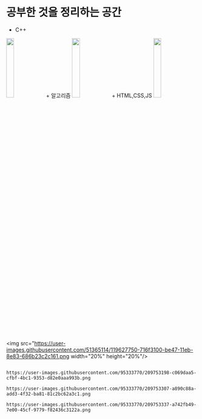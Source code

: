# 공부한 것을 정리하는 공간


+ C++
<img src="https://user-images.githubusercontent.com/95333770/209753198-c069daa5-cfbf-4bc1-9353-d82e0aaa993b.png"  width="20%" height="20%"/>
+ 알고리즘
<img src="https://user-images.githubusercontent.com/95333770/209753307-a890c88a-add3-4f32-ba81-81c2bc62a3c1.png"  width="20%" height="20%"/>
+ HTML,CSS,JS
<img src="https://user-images.githubusercontent.com/95333770/209753337-a742fb49-7e00-45cf-9779-f82436c3122a.png"  width="20%" height="20%"/>
                                                                                                                                         
                                                                                                                                         
                                                                                                                                         
<img src="https://user-images.githubusercontent.com/51365114/119627750-716f3100-be47-11eb-8e83-686b23c2c161.png  width="20%" height="20%"/>
                                                                                                                                         
                                                                                                                                         https://user-images.githubusercontent.com/95333770/209753198-c069daa5-cfbf-4bc1-9353-d82e0aaa993b.png
                                                                                                                                         https://user-images.githubusercontent.com/95333770/209753307-a890c88a-add3-4f32-ba81-81c2bc62a3c1.png
                                                                                                                                         https://user-images.githubusercontent.com/95333770/209753337-a742fb49-7e00-45cf-9779-f82436c3122a.png
